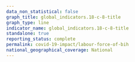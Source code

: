```yaml
---
data_non_statistical: false
graph_title: global_indicators.18-c-8-title
graph_type: line
indicator_name: global_indicators.18-c-8-title
standalone: true
reporting_status: complete
permalink: covid-19-impact/labour-force-of-bih
national_geographical_coverage: National
---
```

